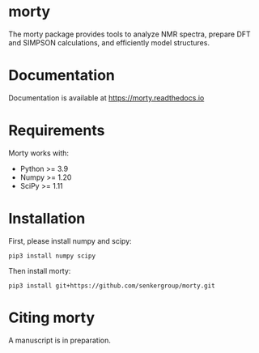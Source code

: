 morty
=====
The morty package provides tools to analyze NMR spectra, prepare DFT and SIMPSON calculations, and efficiently model structures.

Documentation
=============
Documentation is available at https://morty.readthedocs.io


Requirements
============
Morty works with:
- Python >= 3.9
- Numpy  >= 1.20
- SciPy  >= 1.11

Installation
============
First, please install numpy and scipy:

    pip3 install numpy scipy

Then install morty:

    pip3 install git+https://github.com/senkergroup/morty.git

Citing morty
============
A manuscript is in preparation.
